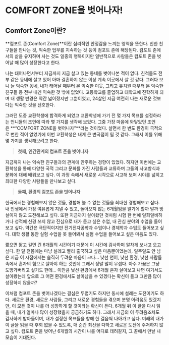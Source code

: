# COMFORT ZONE을 벗어나자!

## Comfort Zone이란?

**컴포트 존(Comfort Zone)**이란 심리적인 안정감을 느끼는 영역을 뜻한다. 친한 친구들을 만나는 것, 익숙한 업무를 지속하는 것 등이 컴포트 존에 해당된다. 컴포트 존에서의 삶을 유지하며 사는 것도 일종의 행복이지만 일반적으로 사람들은 컴포트 존을 벗어날 때 많이 성장한다고 한다.

나는 태어나면서부터 지금까지 지금 살고 있는 동네를 벗어나본 적이 없다. 친척들도 전부 같은 동네에 살고 있어 아마 결혼하지 않는 이상 계속 이곳에서 살 것 같다. 그러다 보니 늘 익숙한 동네, 내가 태어날 때부터 본 익숙한 이웃, 그리고 유치원 때부터 본 익숙한 친구들 등 전부 내겐 익숙한 것 밖에 없었다. 고등학교를 졸업하고 대학교에 진학하게 되며 내 생활 반경은 약간 넓어졌지만 그뿐이었고, 24살인 지금 여전히 나는 새로운 것보다는 익숙한 것을 선호한다.

그러던 도중 교환학생에 합격하게 되었고 교환학생에 가기 전 몇 가지 목표를 설정하라는 언니들의 조언에 따라 몇 가지를 생각해 보았다. 그중 가장 마음에 와닿았던 조언은 **“COMFORT ZONE을 벗어나자”**라는 것이었다. 살면서 한 번도 환경이 극적으로 변한 적이 없었기에 이번 교환학생은 내게 큰 변곡점이 될 것 같다. 그래서 이를 위해 몇 가지를 생각해보려고 한다.

> **첫째, 인간관계의 컴포트 존을 벗어나자**
> 

지금까지 나는 익숙한 친구들과의 관계에 안주하는 경향이 있었다. 하지만 이번에는 교환학생을 통해 다양한 국적 그리고 문화를 가진 사람들과 교류하며 그들의 사고방식과 문화에 대해 배워보고 싶다. 이 과정 속에서 새로운 시각으로 사고해 보며 시야를 넓히고 최대한 다양한 사람들을 만나보고 싶다.

> **둘째, 환경의 컴포트 존을 벗어나자**
> 

한국에서는 경험해보지 않은 것들, 경험해 볼 수 없는 것들을 최대한 경험해보고 싶다. 내 인생에서 가장 여유롭게 지낼 수 있고, 돌아오지 않는 6개월임을 알기에 할까 말까 망설이지 않고 도전해보고 싶다. 또한 지금까지 살아왔던 것처럼 시험 한 번에 일희일비하거나 성적에 신경 쓰지 않고 진심으로 내가 듣고 싶은 수업, 내 관심 분야의 수업을 들어보고 싶다. 약간은 극단적이지만 전기전자공학과 수업이나 경제학과 수업도 들어보고 싶다. 대학 생활 동안 실험 수업을 못 들어봐서 실험 수업을 들어보고 싶은 마음도 있다.

짧으면 짧고 길면 긴 6개월의 시간이기 때문에 이 시간에 감사하며 알차게 보내고 오고 싶다. 한 달 전쯤에는 마냥 설레고 빨리 출국하고 싶은 마음뿐이었는데, 일주일도 안 남은 지금 이 시점에서는 솔직히 두려운 마음이 크다… 낯선 언어, 낯선 환경, 낯선 사람들 속에서 혼자의 힘으로 살아야 하는 것인데 그래서 정말 많이 무섭다. 아주 가끔은 그냥 도망가버리고 싶기도 한데… 이만큼 낯선 환경에서 6개월 혼자 살아보고 나면 여기서도 살아봤는데 앞으로 그 어떤 환경에서도 살아남을 수 있겠다는 확신이 들고 그만큼 많이 성장하지 않을까?

이처럼 컴포트 존을 벗어나겠다는 결심은 두렵기도 하지만 동시에 설레는 도전이기도 하다. 새로운 환경, 새로운 사람들, 그리고 새로운 경험들을 겪으며 분명 어려움도 있겠지만, 이 모든 것이 나를 더 성장하게 할 것이라는 확신이 든다. 6개월 뒤 이 글을 다시 읽을 때, 내가 얼마나 많이 성장했을지 궁금하기도 하다. 그래서 지금의 이 두려움조차도 감사하게 받아들이며, 내가 설정한 목표들을 향해 한 걸음씩 나아가고 싶다. 미래의 내가 이 글을 읽을 때 후회 없을 수 있도록, 매 순간 최선을 다하고 새로운 도전에 주저하지 않고 싶다. 컴포트 존을 벗어난 6개월의 시간이 나를 어디로 데려갈지, 그 끝에서 만날 내 모습이 기대된다.